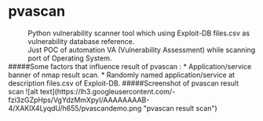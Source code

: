 # pvascan
<dd>Python vulnerability scanner tool which using Exploit-DB files.csv as vulnerability database reference.</dd>
<dd>Just POC of automation VA (Vulnerability Assessment) while scanning port of Operating System.</dd>
#####Some factors that influence result of pvascan :
* Application/service banner of nmap result scan.
* Randomly named application/service at description files.csv of Exploit-DB.
#####Screenshot of pvascan result scan
![alt text](https://lh3.googleusercontent.com/-fzi3zGZpHps/VgYdzMmXpyI/AAAAAAAAB-4/XAKlX4LyqdU/h655/pvascandemo.png "pvascan result scan")
